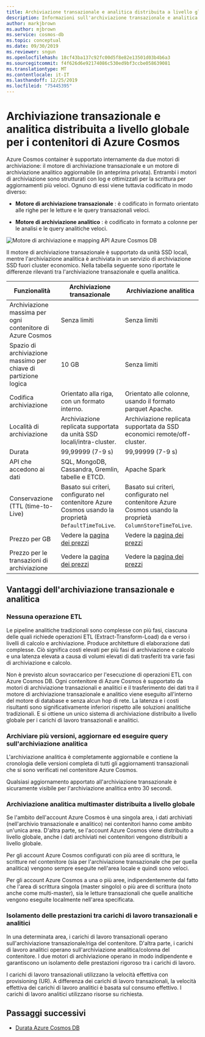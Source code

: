 ```yaml
---
title: Archiviazione transazionale e analitica distribuita a livello globale (in anteprima privata) per i contenitori di Azure Cosmos
description: Informazioni sull'archiviazione transazionale e analitica e le relative opzioni di configurazione per i contenitori di Azure Cosmos.
author: markjbrown
ms.author: mjbrown
ms.service: cosmos-db
ms.topic: conceptual
ms.date: 09/30/2019
ms.reviewer: sngun
ms.openlocfilehash: 18cf43ba137c92fc00d5f8e82e13501d03b4b6a3
ms.sourcegitcommit: f4f626d6e92174086c530ed9bf3ccbe058639081
ms.translationtype: MT
ms.contentlocale: it-IT
ms.lasthandoff: 12/25/2019
ms.locfileid: "75445395"
---
```

# <a name="globally-distributed-transactional-and-analytical-storage-for-azure-cosmos-containers"></a>Archiviazione transazionale e analitica distribuita a livello globale per i contenitori di Azure Cosmos

Azure Cosmos container è supportato internamente da due motori di archiviazione: il motore di archiviazione transazionale e un motore di archiviazione analitico aggiornabile (in anteprima privata). Entrambi i motori di archiviazione sono strutturati con log e ottimizzati per la scrittura per aggiornamenti più veloci. Ognuno di essi viene tuttavia codificato in modo diverso:

* **Motore di archiviazione transazionale** : è codificato in formato orientato alle righe per le letture e le query transazionali veloci.

* **Motore di archiviazione analitico** : è codificato in formato a colonne per le analisi e le query analitiche veloci.

![Motore di archiviazione e mapping API Azure Cosmos DB](./media/globally-distributed-transactional-analytical-storage/storage-engines-api-mapping.png)

Il motore di archiviazione transazionale è supportato da unità SSD locali, mentre l'archiviazione analitica è archiviata in un servizio di archiviazione SSD fuori cluster economico. Nella tabella seguente sono riportate le differenze rilevanti tra l'archiviazione transazionale e quella analitica.


|Funzionalità  |Archiviazione transazionale  |Archiviazione analitica |
|---------|---------|---------|
|Archiviazione massima per ogni contenitore di Azure Cosmos |   Senza limiti      |    Senza limiti     |
|Spazio di archiviazione massimo per chiave di partizione logica   |   10 GB      |   Senza limiti      |
|Codifica archiviazione  |   Orientato alla riga, con un formato interno.   |   Orientato alle colonne, usando il formato parquet Apache. |
|Località di archiviazione |   Archiviazione replicata supportata da unità SSD locali/intra-cluster. |  Archiviazione replicata supportata da SSD economici remote/off-cluster.       |
|Durata  |    99,99999 (7-9 s)     |  99,99999 (7-9 s)       |
|API che accedono ai dati  |   SQL, MongoDB, Cassandra, Gremlin, tabelle e ETCD.       | Apache Spark         |
|Conservazione (TTL (time-to-Live)   |  Basato sui criteri, configurato nel contenitore Azure Cosmos usando la proprietà `DefaultTimeToLive`.       |   Basato sui criteri, configurato nel contenitore Azure Cosmos usando la proprietà `ColumnStoreTimeToLive`.      |
|Prezzo per GB    |   Vedere la [pagina dei prezzi](https://azure.microsoft.com/pricing/details/cosmos-db/)     |   Vedere la [pagina dei prezzi](https://azure.microsoft.com/pricing/details/cosmos-db/)        |
|Prezzo per le transazioni di archiviazione    |  Vedere la [pagina dei prezzi](https://azure.microsoft.com/pricing/details/cosmos-db/)         |   Vedere la [pagina dei prezzi](https://azure.microsoft.com/pricing/details/cosmos-db/)        |

## <a name="benefits-of-transactional-and-analytical-storage"></a>Vantaggi dell'archiviazione transazionale e analitica

### <a name="no-etl-operations"></a>Nessuna operazione ETL

Le pipeline analitiche tradizionali sono complesse con più fasi, ciascuna delle quali richiede operazioni ETL (Extract-Transform-Load) da e verso i livelli di calcolo e archiviazione. Produce architetture di elaborazione dati complesse. Ciò significa costi elevati per più fasi di archiviazione e calcolo e una latenza elevata a causa di volumi elevati di dati trasferiti tra varie fasi di archiviazione e calcolo.  

Non è previsto alcun sovraccarico per l'esecuzione di operazioni ETL con Azure Cosmos DB. Ogni contenitore di Azure Cosmos è supportato da motori di archiviazione transazionali e analitici e il trasferimento dei dati tra il motore di archiviazione transazionale e analitico viene eseguito all'interno del motore di database e senza alcun hop di rete. La latenza e i costi risultanti sono significativamente inferiori rispetto alle soluzioni analitiche tradizionali. E si ottiene un unico sistema di archiviazione distribuito a livello globale per i carichi di lavoro transazionali e analitici.  

### <a name="store-multiple-versions-update-and-query-the-analytical-storage"></a>Archiviare più versioni, aggiornare ed eseguire query sull'archiviazione analitica

L'archiviazione analitica è completamente aggiornabile e contiene la cronologia delle versioni completa di tutti gli aggiornamenti transazionali che si sono verificati nel contenitore Azure Cosmos.

Qualsiasi aggiornamento apportato all'archiviazione transazionale è sicuramente visibile per l'archiviazione analitica entro 30 secondi. 

### <a name="globally-distributed-multi-master-analytical-storage"></a>Archiviazione analitica multimaster distribuita a livello globale

Se l'ambito dell'account Azure Cosmos è una singola area, i dati archiviati (nell'archivio transazionale e analitico) nei contenitori hanno come ambito un'unica area. D'altra parte, se l'account Azure Cosmos viene distribuito a livello globale, anche i dati archiviati nei contenitori vengono distribuiti a livello globale.

Per gli account Azure Cosmos configurati con più aree di scrittura, le scritture nel contenitore (sia per l'archiviazione transazionale che per quella analitica) vengono sempre eseguite nell'area locale e quindi sono veloci.

Per gli account Azure Cosmos a una o più aree, indipendentemente dal fatto che l'area di scrittura singola (master singolo) o più aree di scrittura (noto anche come multi-master), sia le letture transazionali che quelle analitiche vengono eseguite localmente nell'area specificata.

### <a name="performance-isolation-between-transactional-and-analytical-workloads"></a>Isolamento delle prestazioni tra carichi di lavoro transazionali e analitici

In una determinata area, i carichi di lavoro transazionali operano sull'archiviazione transazionale/riga del contenitore. D'altra parte, i carichi di lavoro analitici operano sull'archiviazione analitica/colonna del contenitore. I due motori di archiviazione operano in modo indipendente e garantiscono un isolamento delle prestazioni rigoroso tra i carichi di lavoro.

I carichi di lavoro transazionali utilizzano la velocità effettiva con provisioning (UR). A differenza dei carichi di lavoro transazionali, la velocità effettiva dei carichi di lavoro analitici è basata sul consumo effettivo. I carichi di lavoro analitici utilizzano risorse su richiesta.

## <a name="next-steps"></a>Passaggi successivi

* [Durata Azure Cosmos DB](time-to-live.md)

